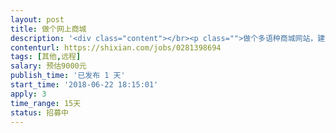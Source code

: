 ```yaml
---                
layout: post       
title: 做个网上商城           
description: '<div class="content"></br><p class="">做个多语种商城网站，建议有模版的进行二次开发。不涉及水印和图片的问题。做个有源代码的全新的商城。现在开始做，半月到二十天内完活。需更长时间的就不谈了</p></br><p class="">之前水印的项目取消。现在做个多语种商城网站，建议有模版的进行二次开发。不涉及水印和图片的问题。做个有源代码的全新的商城。现在开始做，半月到二十天内完活。需更长时间的就不谈了</p></br></div>'     
contenturl: https://shixian.com/jobs/0281398694      
tags: [其他,远程]            
salary: 预估9000元          
publish_time: '已发布 1 天'         
start_time: '2018-06-22 18:15:01'           
apply: 3                   
time_range: 15天              
status: 招募中                  
---                 
```

